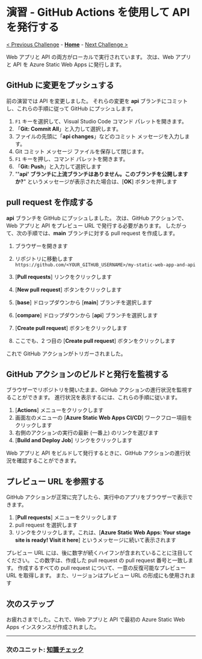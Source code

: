 # 演習 - GitHub Actions を使用して API を発行する

[< Previous Challenge](https://learn.microsoft.com/ja-jp/training/modules/publish-static-web-app-api-preview-url/5-action?pivots=react) - **[Home](./README.md)** - [Next Challenge >](https://learn.microsoft.com/ja-jp/training/modules/publish-static-web-app-api-preview-url/7-knowledge-check)

Web アプリと API の両方がローカルで実行されています。 次は、Web アプリと API を Azure Static Web Apps に発行します。

## GitHub に変更をプッシュする
前の演習では API を変更しました。 それらの変更を **api** ブランチにコミットし、これらの手順に従って GitHub にプッシュします。

  1. `F1` キーを選択して、Visual Studio Code コマンド パレットを開きます。
  1. 「**Git: Commit All**」と入力して選択します。
  1. ファイルの先頭に「**api changes**」などのコミット メッセージを入力します。
  1. Git コミット メッセージ ファイルを保存して閉じます。  
  1. `F1` キーを押し、コマンド パレットを開きます。
  1. 「**Git: Push**」と入力して選択します
  1. "**'api' ブランチに上流ブランチはありません。このブランチを公開しますか?**" というメッセージが表示された場合は、[**OK**] ボタンを押します

## pull request を作成する

**api** ブランチを GitHub にプッシュしました。 次は、GitHub アクションで、Web アプリと API をプレビュー URL で発行する必要があります。 したがって、次の手順では、**main** ブランチに対する pull request を作成します。

  1. ブラウザーを開きます
  1. リポジトリに移動します  
     `https://github.com/<YOUR_GITHUB_USERNAME>/my-static-web-app-and-api`

  1. [**Pull requests**] リンクをクリックします
  1. [**New pull request**] ボタンをクリックします
  1. [**base**] ドロップダウンから [**main**] ブランチを選択します
  1. [**compare**] ドロップダウンから [**api**] ブランチを選択します
  1. [**Create pull request**] ボタンをクリックします
  1. ここでも、2 つ目の [**Create pull request**] ボタンをクリックします

これで GitHub アクションがトリガーされました。

## GitHub アクションのビルドと発行を監視する
ブラウザーでリポジトリを開いたまま、GitHub アクションの進行状況を監視することができます。 進行状況を表示するには、これらの手順に従います。

  1. [**Actions**] メニューをクリックします
  1. 画面左のメニューの [**Azure Static Web Apps CI/CD**] ワークフロー項目をクリックします
  1. 右側のアクションの実行の最新 (一番上) のリンクを選びます
  1. [**Build and Deploy Job**] リンクをクリックします

Web アプリと API をビルドして発行するときに、GitHub アクションの進行状況を確認することができます。

## プレビュー URL を参照する
GitHub アクションが正常に完了したら、実行中のアプリをブラウザーで表示できます。

  1. [**Pull requests**] メニューをクリックします
  1. pull request を選択します
  1. リンクをクリックします。これは、[**Azure Static Web Apps: Your stage site is ready! Visit it here**] というメッセージに続いて表示されます

プレビュー URL には、後に数字が続くハイフンが含まれていることに注目してください。 この数字は、作成した pull request の pull request 番号と一致します。 作成するすべての pull request について、一意の反復可能なプレビュー URL を取得します。 また、リージョンはプレビュー URL の形成にも使用されます

## 次のステップ
お疲れさまでした。これで、Web アプリと API で最初の Azure Static Web Apps インスタンスが作成されました。

----

### 次のユニット: [知識チェック](https://learn.microsoft.com/ja-jp/training/modules/publish-static-web-app-api-preview-url/7-knowledge-check)

